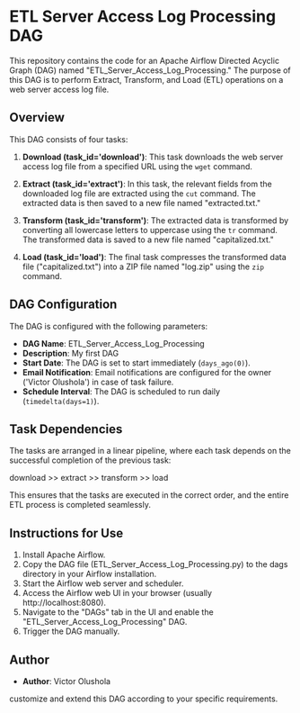 # ETL Server Access Log Processing DAG

This repository contains the code for an Apache Airflow Directed Acyclic Graph (DAG) named "ETL_Server_Access_Log_Processing." The purpose of this DAG is to perform Extract, Transform, and Load (ETL) operations on a web server access log file.

## Overview

This DAG consists of four tasks:

1. **Download (task_id='download')**: This task downloads the web server access log file from a specified URL using the `wget` command.

2. **Extract (task_id='extract')**: In this task, the relevant fields from the downloaded log file are extracted using the `cut` command. The extracted data is then saved to a new file named "extracted.txt."

3. **Transform (task_id='transform')**: The extracted data is transformed by converting all lowercase letters to uppercase using the `tr` command. The transformed data is saved to a new file named "capitalized.txt."

4. **Load (task_id='load')**: The final task compresses the transformed data file ("capitalized.txt") into a ZIP file named "log.zip" using the `zip` command.

## DAG Configuration

The DAG is configured with the following parameters:

- **DAG Name**: ETL_Server_Access_Log_Processing
- **Description**: My first DAG
- **Start Date**: The DAG is set to start immediately (`days_ago(0)`).
- **Email Notification**: Email notifications are configured for the owner ('Victor Olushola') in case of task failure.
- **Schedule Interval**: The DAG is scheduled to run daily (`timedelta(days=1)`).

## Task Dependencies

The tasks are arranged in a linear pipeline, where each task depends on the successful completion of the previous task:

download >> extract >> transform >> load

This ensures that the tasks are executed in the correct order, and the entire ETL process is completed seamlessly.

## Instructions for Use

1. Install Apache Airflow.
2. Copy the DAG file (ETL_Server_Access_Log_Processing.py) to the dags directory in your Airflow installation.
3. Start the Airflow web server and scheduler.
4. Access the Airflow web UI in your browser (usually http://localhost:8080).
5. Navigate to the "DAGs" tab in the UI and enable the "ETL_Server_Access_Log_Processing" DAG.
6. Trigger the DAG manually. 



## Author

- **Author**: Victor Olushola

customize and extend this DAG according to your specific requirements.
